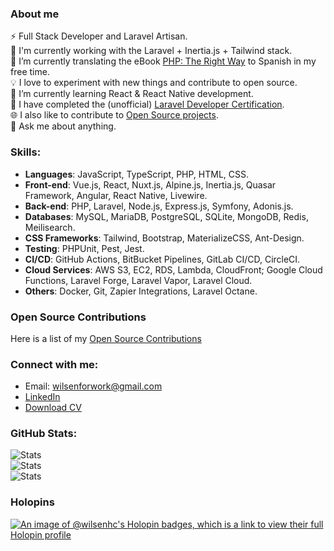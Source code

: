 ### About me

⚡ Full Stack Developer and Laravel Artisan.<br>
🔭 I'm currently working with the Laravel + Inertia.js + Tailwind stack.<br>
📑 I’m currently translating the eBook [PHP: The Right Way](https://github.com/wilsenhc/php-the-right-way) to Spanish in my free time.<br>
💡 I love to experiment with new things and contribute to open source.<br>
📱 I’m currently learning React & React Native development.<br>
📜 I have completed the (unofficial) [Laravel Developer Certification](https://verifier.certificationforlaravel.org/6da92b0e-a0dc-48ee-b94f-c211ec10ddfd).<br>
🌐 I also like to contribute to [Open Source projects](OPEN_SOURCE.md).<br>
💬 Ask me about anything.<br>

### Skills:

- **Languages**: JavaScript, TypeScript, PHP, HTML, CSS.
- **Front-end**: Vue.js, React, Nuxt.js, Alpine.js, Inertia.js, Quasar Framework, Angular, React Native, Livewire.
- **Back-end**: PHP, Laravel, Node.js, Express.js, Symfony, Adonis.js.
- **Databases**: MySQL, MariaDB, PostgreSQL, SQLite, MongoDB, Redis, Meilisearch.
- **CSS Frameworks**: Tailwind, Bootstrap, MaterializeCSS, Ant-Design.
- **Testing**: PHPUnit, Pest, Jest.
- **CI/CD**: GitHub Actions, BitBucket Pipelines, GitLab CI/CD, CircleCI.
- **Cloud Services**: AWS S3, EC2, RDS, Lambda, CloudFront; Google Cloud Functions, Laravel Forge, Laravel Vapor, Laravel Cloud.
- **Others**: Docker, Git, Zapier Integrations, Laravel Octane.

### Open Source Contributions

Here is a list of my [Open Source Contributions](OPEN_SOURCE.md)

### Connect with me:

- Email: [wilsenforwork@gmail.com][email]
- [LinkedIn][linkedin]
- [Download CV][flowcv]

### GitHub Stats:
<picture>
  <source media="(prefers-color-scheme: dark)" srcset="https://github-readme-stats.vercel.app/api?username=wilsenhc&theme=dark&hide_border=true&include_all_commits=true&count_private=true">
  <img alt="Stats" src="https://github-readme-stats.vercel.app/api?username=wilsenhc&hide_border=true&include_all_commits=true&count_private=true">
</picture>
<br/>
<picture>
  <source media="(prefers-color-scheme: dark)" srcset="https://github-readme-streak-stats.herokuapp.com/?user=wilsenhc&theme=dark&hide_border=true">
  <img alt="Stats" src="https://github-readme-streak-stats.herokuapp.com/?user=wilsenhc&hide_border=true">
</picture>

<br/>

<picture>
  <source media="(prefers-color-scheme: dark)" srcset="https://github-readme-stats.vercel.app/api/top-langs/?username=wilsenhc&theme=dark&hide_border=true&include_all_commits=true&count_private=true&layout=compact">
  <img alt="Stats" src="https://github-readme-stats.vercel.app/api/top-langs/?username=wilsenhc&hide_border=true&include_all_commits=true&count_private=true&layout=compact">
</picture>

### Holopins
[![An image of @wilsenhc's Holopin badges, which is a link to view their full Holopin profile](https://holopin.me/wilsenhc)](https://holopin.io/@wilsenhc)

[email]: mailto:wilsenforwork@gmail.com
[linkedin]: https://linkedin.com/in/wilsenhc
[flowcv]: https://flowcv.com/resume/s2angqcuka
